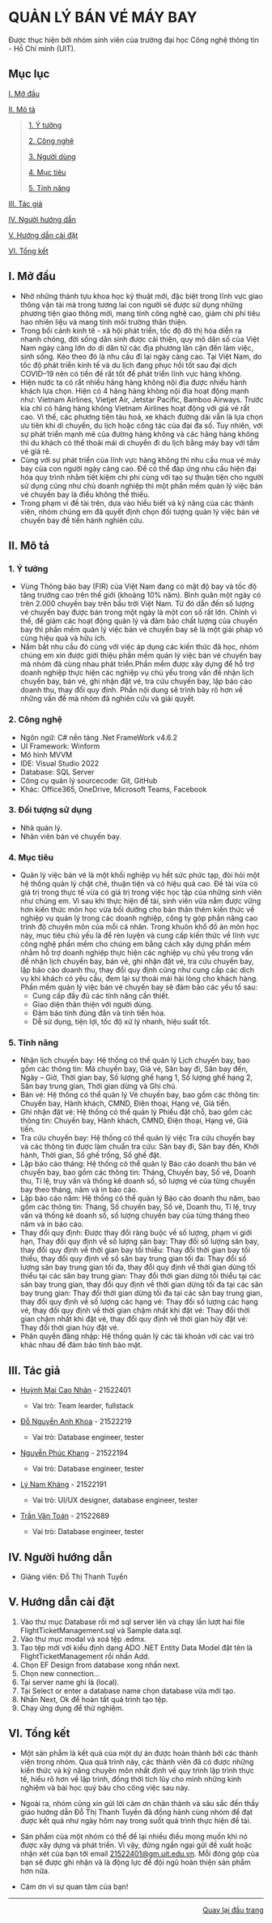 ﻿<div id="Top"></div>

# QUẢN LÝ BÁN VÉ MÁY BAY
Được thục hiện bởi nhóm sinh viên của trường đại học Công nghệ thông tin - Hồ Chí minh (UIT).

## Mục lục

 [I. Mở đầu](#Modau)

 [II. Mô tả](#Mota)

> [1. Ý tưởng](#Ytuong)
>
> [2. Công nghệ](#Congnghe)
>
> [3. Người dùng](#Doituongsudung)
>
> [4. Mục tiêu](#Muctieu)
>
> [5. Tính năng](#Tinhnang)

[III. Tác giả](#Tacgia)

[IV. Người hướng dẫn](#Nguoihuongdan)

[V. Hướng dẫn cài đặt](#HuongDanCaiDat)

[VI. Tổng kết](#Tongket)


<!-- MỞ ĐẦU -->
<div id="Modau"></div>

## I. Mở đầu
* Nhờ những thành tựu khoa học kỹ thuật mới, đặc biệt trong lĩnh vực giao thông vận tải mà trong tương lai con người sẽ được sử dụng những phương tiện giao thông mới, mang tính công nghệ cao, giảm chi phí tiêu hao nhiên liệu và mang tính môi trường thân thiện.
* Trong bối cảnh kinh tế - xã hội phát triển, tốc độ đô thị hóa diễn ra nhanh chóng, đời sống dân sinh được cải thiện, quy mô dân số của Việt Nam ngày càng lớn do di dân từ các địa phương lân cận đến làm việc, sinh sống. Kéo theo đó là nhu cầu đi lại ngày càng cao. Tại Việt Nam, do tốc độ phát triển kinh tế và du lịch đang phục hồi tốt sau đại dịch COVID–19 nên có tiền đề rất tốt để phát triển lĩnh vực hàng không.
* Hiện nước ta có rất nhiều hãng hàng không nội địa được nhiều hành khách lựa chọn. Hiện có 4 hãng hàng không nội địa hoạt động mạnh như: Vietnam Airlines, Vietjet Air, Jetstar Pacific, Bamboo Airways. Trước kia chỉ có hãng hàng không Vietnam Airlines hoạt động với giá vé rất cao. Vì thế, các phương tiện tàu hoả, xe khách đường dài vẫn là lựa chọn ưu tiên khi di chuyển, du lịch hoặc công tác của đại đa số. Tuy nhiên, với sự phát triển mạnh mẽ của đường hàng không và các hãng hàng không thì du khách có thể thoải mái di chuyển đi du lịch bằng máy bay với tấm vé giá rẻ.
* Cùng với sự phát triển của lĩnh vực hàng không thì nhu cầu mua vé máy bay của con người ngày càng cao. Để có thể đáp ứng nhu cầu hiện đại hóa quy trình nhằm tiết kiệm chi phí cùng với tạo sự thuận tiện cho người sử dụng cũng như chủ doanh nghiệp thì một phần mềm quản lý việc bán vé chuyến bay là điều không thể thiếu.
* Trong phạm vi đề tài trên, dựa vào hiểu biết và kỹ năng của các thành viên, nhóm chúng em đã quyết định chọn đối tượng quản lý việc bán vé chuyến bay để tiến hành nghiên cứu.

<!-- MÔ TẢ -->
<div id="Mota"></div>

## II. Mô tả
<!-- Ý TƯỞNG -->
<div id="Ytuong"></div>

### 1. Ý tưởng
* Vùng Thông báo bay (FIR) của Việt Nam đang có mật độ bay và tốc độ tăng trưởng cao trên thế giới (khoảng 10% năm). Bình quân một ngày có trên 2.000 chuyến bay trên bầu trời Việt Nam. Từ đó dẫn đến số lượng vé chuyến bay được bán trong một ngày là một con số rất lớn. Chính vì thế, để giảm các hoạt động quản lý và đảm bảo chất lượng của chuyến bay thì phần mềm quản lý việc bán vé chuyến bay sẽ là một giải pháp vô cùng hiệu quả và hữu ích.
* Nắm bắt nhu cầu đó cùng với việc áp dụng các kiến thức đã học, nhóm chúng em xin được giới thiệu phần mềm quản lý việc bán vé chuyến bay mà nhóm đã cùng nhau phát triển.Phần mềm được xây dựng để hỗ trợ doanh nghiệp thực hiện các nghiệp vụ chủ yếu trong vấn đề nhận lịch chuyến bay, bán vé, ghi nhận đặt vé, tra cứu chuyến bay, lập báo cáo doanh thu, thay đổi quy định. Phần nội dung sẽ trình bày rõ hơn về những vấn đề mà nhóm đã nghiên cứu và giải quyết.

<div id="Congnghe"></div>

### 2. Công nghệ
* Ngôn ngữ: C# nền tảng .Net FrameWork v4.6.2
* UI Framework: Winform
* Mô hình MVVM
* IDE: Visual Studio 2022
* Database: SQL Server
* Công cụ quản lý sourcecode: Git, GitHub
* Khác: Office365, OneDrive, Microsoft Teams, Facebook

<div id="Doituongsudung"></div>

### 3. Đối tượng sử dụng
* Nhà quản lý.
* Nhân viên bán vé chuyến bay.

<div id="Muctieu"></div>

### 4. Mục tiêu
* Quản lý việc bán vé là một khối nghiệp vụ hết sức phức tạp, đòi hỏi một hệ thống quản lý chặt chẽ, thuận tiện và có hiệu quả cao. Đề tài vừa có giá trị trong thực tế vừa có giá trị trong việc học tập của những sinh viên như chúng em. Vì sau khi thực hiện đề tài, sinh viên vừa nắm được vững hơn kiến thức môn học vừa bồi dưỡng cho bản thân thêm kiến thức về nghiệp vụ quản lý trong các doanh nghiệp, công ty góp phần nâng cao trình độ chuyên môn của mỗi cá nhân. Trong khuôn khổ đồ án môn học này, mục tiêu chủ yếu là để rèn luyện và cung cấp kiến thức về lĩnh vực công nghệ phần mềm cho chúng em bằng cách xây dựng phần mềm nhằm hỗ trợ doanh nghiệp thực hiện các nghiệp vụ chủ yếu trong vấn đề nhận lịch chuyến bay, bán vé, ghi nhận đặt vé, tra cứu chuyến bay, lập báo cáo doanh thu, thay đổi quy định cũng như cung cấp các dịch vụ khi khách có yêu cầu, đem lại sự thoải mái hài lòng cho khách hàng. Phần mềm quản lý việc bán vé chuyến bay sẽ đảm bảo các yếu tố sau:
    * Cung cấp đầy đủ các tính năng cần thiết.
    * Giao diện thân thiện với người dùng.
    * Đảm bảo tính đúng đắn và tính tiến hóa.
    * Dễ sử dụng, tiện lợi, tốc độ xử lý nhanh, hiệu suất tốt.

<div id="Tinhnang"></div>

### 5. Tính năng
* Nhận lịch chuyến bay: Hệ thống có thể quản lý Lịch chuyến bay, bao gồm các thông tin: Mã chuyến bay, Giá vé, Sân bay đi, Sân bay đến, Ngày – Giờ, Thời gian bay, Số lượng ghế hạng 1, Số lượng ghế hạng 2, Sân bay trung gian, Thời gian dừng và Ghi chú.
* Bán vé: Hệ thống có thể quản lý Vé chuyến bay, bao gồm các thông tin: Chuyến bay, Hành khách, CMND, Điện thoại, Hạng vé, Giá tiền.
* Ghi nhận đặt vé: Hệ thống có thể quản lý Phiếu đặt chỗ, bao gồm các thông tin: Chuyến bay, Hành khách, CMND, Điện thoại, Hạng vé, Giá tiền.
* Tra cứu chuyến bay: Hệ thống có thể quản lý việc Tra cứu chuyến bay và các thông tin được làm chuẩn tra cứu: Sân bay đi, Sân bay đến, Khởi hành, Thời gian, Số ghế trống, Số ghế đặt.
* Lập báo cáo tháng: Hệ thống có thể quản lý Báo cáo doanh thu bán vé chuyến bay, bao gồm các thông tin: Tháng, Chuyến bay, Số vé, Doanh thu, Tỉ lệ, truy vấn và thống kê doanh số, số lượng vé của từng chuyến bay theo tháng, năm và in báo cáo.
* Lập báo cáo năm: Hệ thống có thể quản lý Báo cáo doanh thu năm, bao gồm các thông tin: Tháng, Số chuyến bay, Số vé, Doanh thu, Tỉ lệ, truy vấn và thống kê doanh số, số lượng chuyến bay của từng tháng theo năm và in báo cáo.
* Thay đổi quy định: Được thay đổi ràng buộc về số lượng, phạm vi giới hạn, Thay đổi quy định về số lượng sân bay: Thay đổi số lượng sân bay, thay đổi quy định về thời gian bay tối thiểu: Thay đổi thời gian bay tối thiểu, thay đổi quy định về số sân bay trung gian tối đa: Thay đổi số lượng sân bay trung gian tối đa, thay đổi quy định về thời gian dừng tối thiểu tại các sân bay trung gian: Thay đổi thời gian dừng tối thiểu tại các sân bay trung gian, thay đổi quy định về thời gian dừng tối đa tại các sân bay trung gian: Thay đổi thời gian dừng tối đa tại các sân bay trung gian, thay đổi quy định về số lượng các hạng vé: Thay đổi số lượng các hạng vé, thay đổi quy định về thời gian chậm nhất khi đặt vé: Thay đổi thời gian chậm nhất khi đặt vé, thay đổi quy định về thời gian hủy đặt vé: Thay đổi thời gian hủy đặt vé.
* Phân quyền đăng nhập: Hệ thống quản lý các tài khoản với các vai trò khác nhau để đảm bảo tính bảo mật.
<!-- TÁC GIẢ -->
<div id="Tacgia"></div>

## III. Tác giả

* [Huỳnh Mai Cao Nhân](https://github.com/HuynhNhan0330) - 21522401
    * Vai trò: Team learder, fullstack

* [Đỗ Nguyễn Anh Khoa](https://github.com/KhoaAnhDoNguyen) - 21522219
    * Vai trò: Database engineer, tester

* [Nguyễn Phúc Khang](https://github.com/Khang2561) - 21522194
    * Vai trò: Database engineer, tester

* [Lý Nam Kháng](https://github.com/lynamkhang) - 21522191
    * Vai trò: UI/UX designer, database engineer, tester

* [Trần Văn Toán]() - 21522689
    * Vai trò: Database engineer, tester

<!-- NGƯỜI HƯỚNG DẪN -->
<div id="Nguoihuongdan"></div>

## IV. Người hướng dẫn
* Giảng viên: Đỗ Thị Thanh Tuyền

<!-- HƯỚNG DẪN SỬ DỤNG -->
<div id="HuongDanCaiDat"></div>

## V. Hướng dẫn cài đặt
1. Vào thư mục Database rồi mở sql server lên và chạy lần lượt hai file FlightTicketManagement.sql và Sample data.sql.
2. Vào thư mục modal và xoá tệp .edmx.
3. Tạo tệp mới với kiểu định dạng ADO .NET Entity Data Model đặt tên là FlightTicketManagement rồi nhấn Add.
4. Chọn EF Design from database xong nhấn next.
5. Chọn new connection...
6. Tại server name ghi là (local).
7. Tại Select or enter a database name chọn database vừa mới tạo.
8. Nhấn Next, Ok để hoàn tất quá trình tạo tệp.
9. Chạy ứng dụng để thử nghiệm.

<!-- TỔNG KẾT -->
<div id="Tongket"></div>

## VI. Tổng kết
* Một sản phẩm là kết quả của một dự án được hoàn thành bởi các thành viên trong nhóm. Qua quá trình này, các thành viên đã có được những kiến ​​thức và kỹ năng chuyên môn nhất định về quy trình lập trình thực tế, hiểu rõ hơn về lập trình, đồng thời tích lũy cho mình những kinh nghiệm và bài học quý báu cho công việc sau này.

* Ngoài ra, nhóm cũng xin gửi lời cảm ơn chân thành và sâu sắc đến thầy giáo hướng dẫn Đỗ Thị Thanh Tuyền đã đồng hành cùng nhóm để đạt được kết quả như ngày hôm nay trong suốt quá trình thực hiện đề tài.

* Sản phẩm của một nhóm có thể để lại nhiều điều mong muốn khi nó được xây dựng và phát triển. Vì vậy, đừng ngần ngại gửi đề xuất hoặc nhận xét của bạn tới email 21522401@gm.uit.edu.vn. Mỗi đóng góp của bạn sẽ được ghi nhận và là động lực để đội ngũ hoàn thiện sản phẩm hơn nữa.

* Cám ơn vì sự quan tâm của bạn!

---

<p align="right"><a href="#Top">Quay lại đầu trang</a></p>
